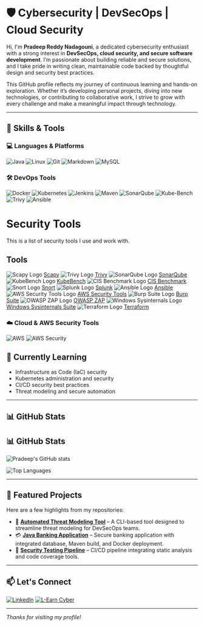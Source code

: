 # 🛡️ Cybersecurity | DevSecOps | Cloud Security

Hi, I'm **Pradeep Reddy Nadagouni**, a dedicated cybersecurity enthusiast with a strong interest in **DevSecOps, cloud security, and secure software development**. I’m passionate about building reliable and secure solutions, and I take pride in writing clean, maintainable code backed by thoughtful design and security best practices.

This GitHub profile reflects my journey of continuous learning and hands-on exploration. Whether it’s developing personal projects, diving into new technologies, or contributing to collaborative work, I strive to grow with every challenge and make a meaningful impact through technology.

---

## 🔧 Skills & Tools

### 💻 Languages & Platforms
![Java](https://img.shields.io/badge/-Java-007396?logo=java&logoColor=white&style=for-the-badge)
![Linux](https://img.shields.io/badge/-Linux-FCC624?logo=linux&logoColor=black&style=for-the-badge)
![Git](https://img.shields.io/badge/-Git-F05032?logo=git&logoColor=white&style=for-the-badge)
![Markdown](https://img.shields.io/badge/-Markdown-000000?logo=markdown&logoColor=white&style=for-the-badge)
![MySQL](https://img.shields.io/badge/-MySQL-4479A1?logo=mysql&logoColor=white&style=for-the-badge)

### 🛠️ DevOps Tools
![Docker](https://img.shields.io/badge/-Docker-2496ED?logo=docker&logoColor=white&style=for-the-badge)
![Kubernetes](https://img.shields.io/badge/-Kubernetes-326CE5?logo=kubernetes&logoColor=white&style=for-the-badge)
![Jenkins](https://img.shields.io/badge/-Jenkins-D24939?logo=jenkins&logoColor=white&style=for-the-badge)
![Maven](https://img.shields.io/badge/-Maven-C71A36?logo=apachemaven&logoColor=white&style=for-the-badge)
![SonarQube](https://img.shields.io/badge/-SonarQube-4E9BCD?logo=sonarqube&logoColor=white&style=for-the-badge)
![Kube-Bench](https://img.shields.io/badge/-KubeBench-326CE5?logo=kubernetes&logoColor=white&style=for-the-badge)
![Trivy](https://img.shields.io/badge/-Trivy-0F172A?logo=aqua&logoColor=white&style=for-the-badge)
![Ansible](https://img.shields.io/badge/-Ansible-EE0000?logo=ansible&logoColor=white&style=for-the-badge)

# Security Tools

This is a list of security tools I use and work with.

## Tools

 ![Scapy Logo](https://upload.wikimedia.org/wikipedia/commons/thumb/0/0e/Scapy_logo.svg/320px-Scapy_logo.svg.png) [Scapy](https://scapy.readthedocs.io/en/latest/)
 ![Trivy Logo](https://raw.githubusercontent.com/aquasecurity/trivy/main/docs/images/trivy-logo.svg) [Trivy](https://github.com/aquasecurity/trivy)
 ![SonarQube Logo](https://www.sonarqube.org/images/logo.png) [SonarQube](https://www.sonarqube.org/)
![KubeBench Logo](https://raw.githubusercontent.com/aquasecurity/kube-bench/master/logo.png) [KubeBench](https://github.com/aquasecurity/kube-bench)
 ![CIS Benchmark Logo](https://www.cisecurity.org/wp-content/uploads/2020/07/CIS-Logo-Color.jpg) [CIS Benchmark](https://www.cisecurity.org/cis-benchmarks/)
 ![Snort Logo](https://www.snort.org/assets/images/snort-logo.svg) [Snort](https://www.snort.org/)
![Splunk Logo](https://www.splunk.com/content/dam/splunk-common/images/splunk_logo_rgb_color.svg) [Splunk](https://www.splunk.com/)
![Ansible Logo](https://upload.wikimedia.org/wikipedia/commons/4/4e/Ansible_logo.svg) [Ansible](https://www.ansible.com/)
![AWS Security Tools Logo](https://d1.awsstatic.com/logos/aws/aws-security/aws-security-services-identity-logos/aws-security-identity-logos.4fe88b1f57b43015a34ad3fa7b8765fe.png) [AWS Security Tools](https://aws.amazon.com/security/)
![Burp Suite Logo](https://portswigger.net/images/brand/burp-suite-logo-2022.svg) [Burp Suite](https://portswigger.net/burp)
![OWASP ZAP Logo](https://owasp.org/www-project-zap/images/owasp-zap-logo.svg) [OWASP ZAP](https://owasp.org/www-project-zap/)
![Windows Sysinternals Logo](https://upload.wikimedia.org/wikipedia/commons/e/e0/Sysinternals_Logo.svg) [Windows Sysinternals Suite](https://docs.microsoft.com/en-us/sysinternals/)
![Terraform Logo](https://www.terraform.io/assets/images/brand/logo-mark-16-9-6e25468f.svg) [Terraform](https://www.terraform.io/)

### ☁️ Cloud & AWS Security Tools
![AWS](https://img.shields.io/badge/-AWS-232F3E?logo=amazonaws&logoColor=white&style=for-the-badge)
![AWS Security](https://img.shields.io/badge/-AWS_Security-FF9900?logo=amazonaws&logoColor=white&style=for-the-badge)

## 🧠 Currently Learning

- Infrastructure as Code (IaC) security
- Kubernetes administration and security
- CI/CD security best practices
- Threat modeling and secure automation

---

## 📊 GitHub Stats

## 📊 GitHub Stats

![Pradeep's GitHub stats](https://github-readme-stats.vercel.app/api?username=pradeepreddy-code&show_icons=true&theme=tokyonight)

![Top Languages](https://github-readme-stats.vercel.app/api/top-langs/?username=pradeepreddy-code&layout=compact&theme=tokyonight)

---

## 📌 Featured Projects

Here are a few highlights from my repositories:

- 🔐 **[Automated Threat Modeling Tool](https://github.com/pradeep-reddy-nadagouni/threat-model-cli)** – A CLI-based tool designed to streamline threat modeling for DevSecOps teams.
- 💳 **[Java Banking Application](https://github.com/pradeep-reddy-nadagouni/java-banking-app)** – Secure banking application with integrated database, Maven build, and Docker deployment.
- 🧪 **[Security Testing Pipeline](https://github.com/pradeep-reddy-nadagouni/secure-pipeline-demo)** – CI/CD pipeline integrating static analysis and code coverage tools.

---

## 📫 Let's Connect

[![LinkedIn](https://img.shields.io/badge/-LinkedIn-0077B5?logo=linkedin&logoColor=white&style=for-the-badge)](https://www.linkedin.com/in/pradeep-reddy-nadagouni)
[![L-Earn Cyber](https://img.shields.io/badge/-L--Earn_Cyber-0A66C2?logo=linkedin&logoColor=white&style=for-the-badge)](https://www.linkedin.com/company/l-earn-cyber)

---

_Thanks for visiting my profile!_

